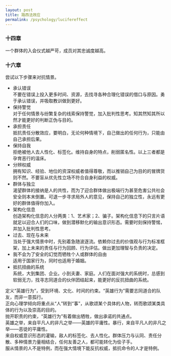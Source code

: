 ```yaml
---
layout: post
title: 路西法效应
permalink: /psychology/lucifereffect
---
```

### 十四章
  一个群体的入会仪式越严苛，成员对其忠诚度越高。
### 十六章
  尝试以下步骤来对抗情景。  
  - 承认错误  
  不要在错误上投入更多时间、资源，去找寻各种合理化错误的借口与原因。勇于承认错误，并吸取教训做到更好。  
  - 保持警觉   
  对于任何情景与纷繁复杂的线索保持警觉，加入批判性思考。知其然知其所以然才能更好的判断正伪与目的。  
  - 承担责任  
  抵抗责任分散效应，要明白，无论何种情境下，自己做出的任何行为，只能由自己承担后果。  
  - 保持自我  
  拒绝被他人去人性化、标签化。维持自身的特点，削弱匿名性。以上三者都是孕育恶行的温床。  
  - 分辨权威  
  拥有知识、经验、地位的资深权威者值得尊敬，而以推销自己为目的的冒牌货则不然。不要盲从优先性立场不符合自身利益的权威。  
  - 群体与独立  
  渴望群体的接纳是人的共性，而为了迎合群体做出极端行为甚至危害公共社会安全则本末倒置。可退一步寻求局外人的意见，保持自己的独立性，永远有更好的群体值得你加入。  
  - 架构化信息  
  创造架构化信息的人分两类：1、艺术家；2、骗子。架构化信息下的只言片语就足以迎合人们的口味，做到潜移默化的输出意识形态。需要时刻保持警惕，并加入批判性思考。  
  - 过去、现在与未来  
  当处于强大情景中时，先别着急随波逐流。依赖你过去的价值观与行为标准框架，加上未来的责任与行为回顾、行为评估。做出更加理智与负责的决定。  
  - 我不会为了安全的幻觉而牺牲个人或群体的自由  
  适用于国家行为，同时也适用于婚姻。  
  - 抵抗扭曲的系统  
  系统，大到集团、企业。小到夫妻、家庭。人们在面对强大的系统时，总感到软弱无力，找寻志同道合的伙伴团结起来，能更好的反抗扭曲的系统。

  定义“英雄行为”，受到环境、文化、时间的约束。“英雄行为”需要志同道合的队友，而非一意孤行。  
  正向心理学倾向将重点从“人”转到“事”，从歌颂某个具体的人物，转而歌颂某类具体的行为以及崇高的目的。  
  抛开职责的约束，“英雄行为”有着做出牺牲，做出承诺的共通点。  
  英雄之举，来自平凡人的非凡之举——英雄的平庸性。暴行，来自平凡人的非凡之举——恶徒的平庸性。  
  来自权威意识形态的灌输，敌人的标签化、去人性化。群体压力与认同、责任分散、多种情景力量相结合，任何友善之人，都可能转化为侩子手。  
  服从情景的人不是特例，而在强大情境下能反抗权威，抵抗命令的人才是特例。   
